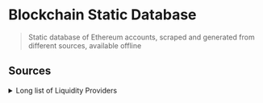 # Blockchain Static Database

> Static database of Ethereum accounts, scraped and generated from different sources, available offline

## Sources

<details>
  <summary>Long list of Liquidity Providers</summary>

  - [x] Uniswap V1
  - [x] Uniswap V2
  - [x] Uniswap V3
  - [x] Sushiswap
  - [ ] Mooniswap
  - [ ] Balancer V1
  - [ ] Balancer V2
  - [ ] Balancer V2 Aave Wrapper
  - [ ] Compound
  - [ ] Curve
  - [ ] Curve Spell
  - [ ] Curve SGT
  - [ ] Curve Threshold
  - [ ] Curve Yfi
  - [ ] Curve 3CRV
  - [ ] Curve V2
  - [ ] Curve V2 EURS
  - [ ] Curve V2 EURT
  - [ ] Curve V2 XAUt
  - [ ] Curve V2 ETH CRV
  - [ ] Curve V2 ETH CVX
  - [ ] Curve V2 ETH Pal
  - [ ] Curve V2 2crypto
  - [ ] Chai
  - [ ] Oasis
  - [ ] Kyber
  - [ ] Kyber DMM
  - [x] KyberSwap Elastic
  - [ ] Aave
  - [ ] Aave V2
  - [ ] yearn
  - [ ] Bancor
  - [ ] Bancor V3
  - [ ] PMM
  - [ ] PMM2
  - [ ] PMM2_2
  - [ ] PMM3
  - [ ] PMM4
  - [ ] PMM8
  - [ ] PMM9
  - [ ] C.R.E.A.M Swap
  - [ ] C.R.E.A.M Finance
  - [ ] Swerve
  - [ ] BlackholeSwap
  - [ ] DODO
  - [ ] DODO v2
  - [ ] Value Liquid
  - [ ] Shell
  - [ ] DeFi Swap
  - [ ] Sake Swap
  - [ ] Lua Swap
  - [ ] Mini Swap
  - [ ] MStable
  - [ ] Synthetix
  - [ ] Synthetix Atomic
  - [ ] Wrapped Synthetix
  - [ ] LiDo
  - [ ] 1INCH LP v1.0
  - [ ] 1INCH LP v1.1
  - [ ] 1inch Limit Order Protocol
  - [ ] 1inch Limit Order Protocol V2
  - [ ] Fixed Rate Swap
  - [ ] LINKSWAP
  - [ ] sFinance
  - [ ] PSM USDC
  - [ ] POWERINDEX
  - [ ] xSigma
  - [ ] Smoothy Finance
  - [ ] Saddle Finance
  - [ ] sETH Wrapper
  - [ ] DFX Finance
  - [ ] Fixed Fee Swap
  - [ ] Convergence X
  - [ ] Swapr
  - [ ] Clipper
  - [ ] ShibaSwap
  - [ ] Unifi
  - [ ] LiqPool X
  - [ ] Hashflow
  - [ ] PSM USDP
  - [ ] wstETH
  - [ ] DeFi Plaza
  - [ ] Synapse
  - [ ] Pooltogether
  - [ ] Clipper RFQ
  - [ ] ElasticSwap
  - [ ] FraxSwap
  - [ ] RadioShack
  - [ ] Stable Plaza
  - [ ] 0x Limit Order

  <small>Sourced from <a href="https://configs.1inch.io/frontend/liquidity-sources/1/liquidity-sources.json">1inch</a>, <a href="https://docs.0x.org/0x-api-swap/api-references/get-swap-v1-price#response-1">0x</a> and <a href="https://dappradar.com/hub/swap/">DappRadar</a></small>

</details>
